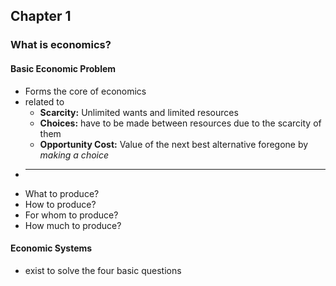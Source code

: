 ## Chapter 1
### What is economics?
#### Basic Economic Problem
- Forms the core of economics
- related to
	- **Scarcity:** Unlimited wants and limited resources
	- **Choices:** have to be made between resources due to the scarcity of them
	- **Opportunity Cost:** Value of the next best alternative foregone by *making a choice*
- ****
- What to produce?
- How to produce?
- For whom to produce?
- How much to produce?
 
#### Economic Systems
- exist to solve the four basic questions